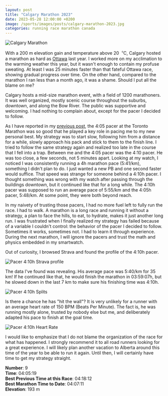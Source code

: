 ```yaml
---
layout: post
title: "Calgary Marathon 2023"
date: 2023-05-28 12:00:00 +0200
image: /sports/images/posts/calgary-marathon-2023.jpg
categories: running race marathon canada
---
```


![Calgary Marathon](/sports/images/posts/calgary-marathon-2023.jpg)

With a 200 m elevation gain and temperature above 20︒C, Calgary hosted a marathon as hard as [Ottawa](/sports/2022/05/ottawa-marathon.html) last year. I worked more on my acclimation to the warming weather this year, but it wasn't enough to contain my profuse sweating. At least I was 25 minutes faster than that fateful Ottawa race, showing gradual progress over time. On the other hand, compared to the marathon I ran less than a month ago, it was a shame. Should I put all the blame on me?

<!-- more -->

Calgary hosts a mid-size marathon event, with a field of 1200 marathoners. It was well organized, mostly scenic course throughout the suburbs, downtown, and along the Bow River. The public was supportive and welcoming. I had nothing to complain about, except for the pacer I decided to follow.

As I have reported in my [previous post](/sports/2023/05/toronto-marathon.html), the 4:05 pacer at the Toronto Marathon was so good that he played a key role in pacing me to my new personal best. My strategy was to start slow, following him from a distance for a while, slowly approach his pack and stick to them to the finish line. I tried to follow the same strategy again and realized too late in the course that I fell into a trap. Between me and the 4:05 pacer was the 4:10 pacer. He was too close, a few seconds, not 5 minutes apart. Looking at my watch, I noticed I was consistently running a 4h marathon pace (5:41/km), something I didn't plan to do. I just wanted a new PB and one second faster would suffice. That speed was strange for someone behind a 4:10h pacer. I thought something was wrong with my watch after passing through the buildings downtown, but it continued like that for a long while. The 4:10h pacer was supposed to run an average pace of 5:55/km and the 4:05h pacer, 5:48/km. At some point, they were both beyond reach.

In my naivety of trusting those pacers, I had no more fuel left to fully run the race. I had to walk. A marathon is a long race and running it without a strategy, a plan to face the hills, to eat, to hydrate, makes it just another long run. I was frustrated when I finally realized my strategy has failed because of a variable I couldn't control: the behavior of the pacer I decided to follow. Sometimes it works, sometimes not. I had to learn it through experience. During the next marathon, I will ignore the pacers and trust the math and physics embedded in my smartwatch.

Out of curiosity, I browsed Strava and found the profile of the 4:10h pacer.

![Pacer 4:10h Strava profile](/sports/images/posts/calgary-marathon-pacer-profile.png)

The data I've found was revealing. His average pace was 5:40/km for 35 km! If he continued like that, he would finish the marathon in 03:59:07h, but he slowed down in the last 7 km to make sure his finishing time was 4:10h.

![Pacer 4:10h Splits](/sports/images/posts/calgary-marathon-pacer-splits.png)

Is there a chance he has "hit the wall"? It is very unlikely for a runner with an average heart rate of 150 BPM (Beats Per Minute). The fact is, he was running mostly alone, trusted by nobody else but me, and deliberately adapted his pace to finish at the goal time.

![Pacer 4:10h Heart Rate](/sports/images/posts/calgary-marathon-pacer-heart-rate.png)

I would like to emphasize that I do not blame the organization of the race for what has happened. I strongly recommend it to all road runners looking for a great experience. I will likely plan another vacation to Alberta around this time of the year to be able to run it again. Until then, I will certainly have time to get my strategy straight.

**Number**: 9\
**Time**: 04:05:19\
**Best Previous Time at this Race**: 04:18:12\
**Best Marathon Time to Date**: 04:07:11\
**Elevation**: 193 m